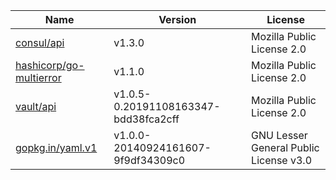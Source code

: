 Name|Version|License
---|---|---
[consul/api](https://github.com/hashicorp/consul)|v1.3.0|Mozilla Public License 2.0
[hashicorp/go-multierror](https://github.com/hashicorp/go-multierror)|v1.1.0|Mozilla Public License 2.0
[vault/api](https://github.com/hashicorp/vault)|v1.0.5-0.20191108163347-bdd38fca2cff|Mozilla Public License 2.0
[gopkg.in/yaml.v1](https://gopkg.in/yaml.v1)|v1.0.0-20140924161607-9f9df34309c0|GNU Lesser General Public License v3.0
